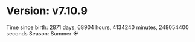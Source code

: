 # Version: v7.10.9
Time since birth: 2871 days, 68904 hours, 4134240 minutes, 248054400 seconds
Season: Summer ☀️
